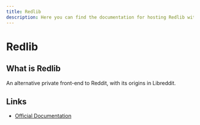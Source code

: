 ```yaml
---
title: Redlib
description: Here you can find the documentation for hosting Redlib with Coolify.
---
```


# Redlib

<ZoomableImage src="/docs/images/services/redlib.svg" />

## What is Redlib

An alternative private front-end to Reddit, with its origins in Libreddit.

## Links

- [Official Documentation](https://github.com/redlib-org/redlib?utm_source=coolify.io)
